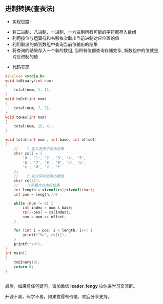 ## 进制转换(查表法)

- 实现思路:

+ 将二进制、八进制、十进制、十六进制所有可能的字符都存入数组
+ 利用按位与运算符和右移依次取出当前进制对应位置的值
+ 利用取出的值到数组中查询当前位输出的结果
+ 将查询的结果存入一个新的数组, 当所有位都查询存储完毕, 新数组中的值就是对应进制的值

- 代码实现

```c
#include <stdio.h>
void toBinary(int num)
{
    total(num, 1, 1);
}
void toOct(int num)
{
    total(num, 7, 3);
}
void toHex(int num)
{
    total(num, 15, 4);
}

void total(int num , int base, int offset)
{
    //    1.定义表用于查询结果
    char cs[] = {
        '0', '1', '2', '3', '4', '5',
        '6', '7', '8', '9', 'a', 'b',
        'c', 'd', 'e', 'f'
    };
    //    2.定义保存结果的数组
    char rs[32];
    //    计算最大的角标位置
    int length = sizeof(rs)/sizeof(char);
    int pos = length;//8

    while (num != 0) {
        int index = num & base;
        rs[--pos] = cs[index];
        num = num >> offset;
    }

    for (int i = pos; i < length; i++) {
        printf("%c", rs[i]);
    }
    printf("\n");
}
int main()
{
    toBinary(9);
    return 0;
}
```

## 

最后，如果有任何疑问，请加微信 **leader_fengy** 拉你进学习交流群。

开源不易，码字不易，如果觉得有价值，欢迎分享支持。
